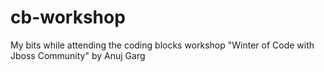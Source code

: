 # cb-workshop
My bits while attending the coding blocks workshop "Winter of Code with Jboss Community" by Anuj Garg
